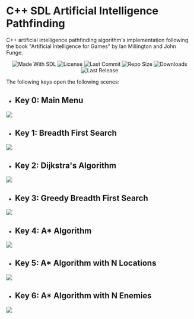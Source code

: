 # C++ SDL Artificial Intelligence Pathfinding

C++ artificial intelligence pathfinding algorithm's implementation following the book "Artificial Intelligence for Games" by Ian Millington and John Funge.

<p align="center">
  <a>
    <img alt="Made With SDL" src="https://img.shields.io/badge/made%20with-SDL-57b9d3.svg?logo=C">
  </a>
  <a>
    <img alt="License" src="https://img.shields.io/github/license/JoanStinson/Pathfinding?&logo=github">
  </a>
  <a>
    <img alt="Last Commit" src="https://img.shields.io/github/last-commit/JoanStinson/Pathfinding?logo=Mapbox&color=orange">
  </a>
  <a>
    <img alt="Repo Size" src="https://img.shields.io/github/repo-size/JoanStinson/Pathfinding?logo=VirtualBox">
  </a>
  <a>
    <img alt="Downloads" src="https://img.shields.io/github/downloads/JoanStinson/Pathfinding/total?color=brightgreen">
  </a>
  <a>
    <img alt="Last Release" src="https://img.shields.io/github/v/release/JoanStinson/Pathfinding?include_prereleases&logo=Dropbox&color=yellow">
  </a>
</p>

The following keys open the following scenes:

- ## Key 0: Main Menu
![](mainmenu.PNG)

- ## Key 1: Breadth First Search
![](https://github.com/JoanStinson/Pathfinding/blob/master/Pathfinding%20GIFs/bfs.gif)

- ## Key 2: Dijkstra's Algorithm
![](https://github.com/JoanStinson/Pathfinding/blob/master/Pathfinding%20GIFs/dijkstra.gif)

- ## Key 3: Greedy Breadth First Search
![](https://github.com/JoanStinson/Pathfinding/blob/master/Pathfinding%20GIFs/gbfs.gif)

- ## Key 4: A* Algorithm
![](https://github.com/JoanStinson/Pathfinding/blob/master/Pathfinding%20GIFs/astar.gif)

- ## Key 5: A* Algorithm with N Locations
![](https://github.com/JoanStinson/Pathfinding/blob/master/Pathfinding%20GIFs/astarNlocations.gif)

- ## Key 6: A* Algorithm with N Enemies
![](https://github.com/JoanStinson/Pathfinding/blob/master/Pathfinding%20GIFs/astarNenemies.gif)
